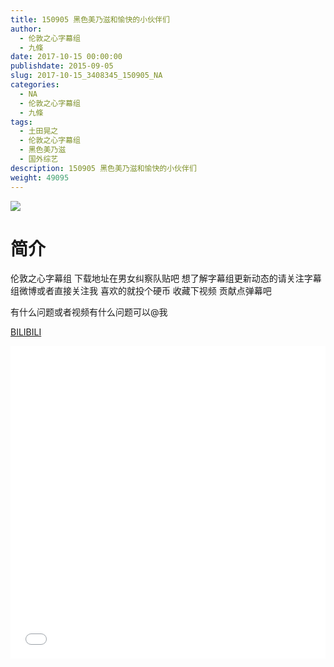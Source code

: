 ```yaml
---
title: 150905 黑色美乃滋和愉快的小伙伴们
author: 
  - 伦敦之心字幕组
  - 九條
date: 2017-10-15 00:00:00
publishdate: 2015-09-05
slug: 2017-10-15_3408345_150905_NA
categories: 
  - NA
  - 伦敦之心字幕组
  - 九條
tags: 
  - 土田晃之
  - 伦敦之心字幕组
  - 黑色美乃滋
  - 国外综艺
description: 150905 黑色美乃滋和愉快的小伙伴们
weight: 49095
---
```


![](https://i.imgur.com/0SbYp4N.jpg)

# 简介  
伦敦之心字幕组 下载地址在男女纠察队贴吧 想了解字幕组更新动态的请关注字幕组微博或者直接关注我 喜欢的就投个硬币 收藏下视频 贡献点弹幕吧
有什么问题或者视频有什么问题可以@我

  [BILIBILI](https://www.bilibili.com/video/av3408345/)


  <iframe src="//www.bilibili.com/html/html5player.html?cid=5402512&aid=3408345" width="100%" height="500" frameborder="0" allowfullscreen="allowfullscreen"></iframe>

